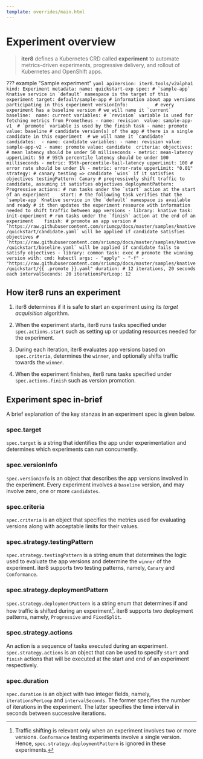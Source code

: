 ```yaml
---
template: overrides/main.html
---
```


# Experiment overview

> **iter8** defines a Kubernetes CRD called **experiment** to automate metrics-driven experiments, progressive delivery, and rollout of Kubernetes and OpenShift apps.

??? example "Sample experiment"
    ```yaml
    apiVersion: iter8.tools/v2alpha1
    kind: Experiment
    metadata:
      name: quickstart-exp
    spec:
      # `sample-app` Knative service in `default` namespace is the target of this experiment
      target: default/sample-app
      # information about app versions participating in this experiment
      versionInfo:         
        # every experiment has a baseline version
        # we will name it `current`
        baseline: 
          name: current
          variables:
          # `revision` variable is used for fetching metrics from Prometheus
          - name: revision 
            value: sample-app-v1 
          # `promote` variable is used by the finish task
          - name: promote
            value: baseline
        # candidate version(s) of the app
        # there is a single candidate in this experiment 
        # we will name it `candidate`
        candidates: 
        - name: candidate
          variables:
          - name: revision
            value: sample-app-v2
          - name: promote
            value: candidate 
      criteria:
        objectives: 
        # mean latency should be under 50 milliseconds
        - metric: mean-latency
          upperLimit: 50
        # 95th percentile latency should be under 100 milliseconds
        - metric: 95th-percentile-tail-latency
          upperLimit: 100
        # error rate should be under 1%
        - metric: error-rate
          upperLimit: "0.01"
      strategy:
        # canary testing => candidate `wins` if it satisfies objectives
        testingPattern: Canary
        # progressively shift traffic to candidate, assuming it satisfies objectives
        deploymentPattern: Progressive
        actions:
          # run tasks under the `start` action at the start of an experiment   
          start:
          # the following task verifies that the `sample-app` Knative service in the `default` namespace is available and ready
          # it then updates the experiment resource with information needed to shift traffic between app versions
          - library: knative
            task: init-experiment
          # run tasks under the `finish` action at the end of an experiment   
          finish:
          # promote an app version
          # `https://raw.githubusercontent.com/sriumcp/docs/master/samples/knative/quickstart/candidate.yaml` will be applied if candidate satisfies objectives
          # `https://raw.githubusercontent.com/sriumcp/docs/master/samples/knative/quickstart/baseline.yaml` will be applied if candidate fails to satisfy objectives
          - library: common
            task: exec # promote the winning version
            with:
              cmd: kubectl
              args:
              - "apply"
              - "-f"
              - "https://raw.githubusercontent.com/sriumcp/docs/master/samples/knative/quickstart/{{ .promote }}.yaml"
      duration: # 12 iterations, 20 seconds each
        intervalSeconds: 20
        iterationsPerLoop: 12
    ```

## How iter8 runs an experiment
1. iter8 determines if it is safe to start an experiment using its *target acquisition* algorithm.

2. When the experiment starts, iter8 runs tasks specified under `spec.actions.start` such as setting up or updating resources needed for the experiment.

3. During each iteration, iter8 evaluates app versions based on `spec.criteria`, determines the `winner`, and optionally shifts traffic towards the `winner`.

4. When the experiment finishes, iter8 runs tasks specified under `spec.actions.finish` such as version promotion.

## Experiment spec in-brief
A brief explanation of the key stanzas in an experiment spec is given below.

### spec.target

`spec.target` is a string that identifies the app under experimentation and determines which experiments can run concurrently.

### spec.versionInfo

`spec.versionInfo` is an object that describes the app versions involved in the experiment. Every experiment involves a `baseline` version, and may involve zero, one or more `candidates`.

### spec.criteria

`spec.criteria` is an object that specifies the metrics used for evaluating versions along with acceptable limits for their values.

### spec.strategy.testingPattern

`spec.strategy.testingPattern` is a string enum that determines the logic used to evaluate the app versions and determine the `winner` of the experiment. iter8 supports two testing patterns, namely, `Canary` and `Conformance`.

### spec.strategy.deploymentPattern

`spec.strategy.deploymentPattern` is a string enum that determines if and how traffic is shifted during an experiment[^1]. iter8 supports two deployment patterns, namely, `Progressive` and `FixedSplit`.

### spec.strategy.actions

An action is a sequence of tasks executed during an experiment. `spec.strategy.actions` is an object that can be used to specify `start` and `finish` actions that will be executed at the start and end of an experiment respectively.

### spec.duration

`spec.duration` is an object with two integer fields, namely, `iterationsPerLoop` and `intervalSeconds`. The former specifies the number of iterations in the experiment. The latter specifies the time interval in seconds between successive iterations.

[^1]: Traffic shifting is relevant only when an experiment involves two or more versions. `Conformance` testing experiments involve a single version. Hence, `spec.strategy.deploymentPattern` is ignored in these experiments.